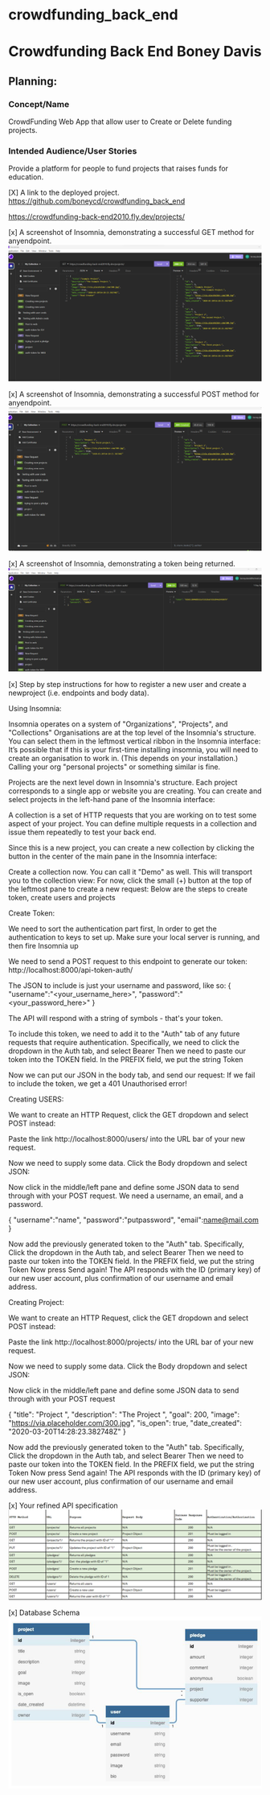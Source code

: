 # crowdfunding_back_end
# Crowdfunding Back End Boney Davis



## Planning:
### Concept/Name
CrowdFunding Web App that allow user to Create or Delete funding projects. 

### Intended Audience/User Stories
 Provide a platform for people to fund projects that raises funds for education.

 [X] A link to the deployed project.
 https://github.com/boneycd/crowdfunding_back_end


 https://crowdfunding-back-end2010.fly.dev/projects/



 [x] A screenshot of Insomnia, demonstrating a successful GET method for anyendpoint.
 ![Alt A screenshot of Insomnia, demonstrating a successful GET method]( screenshots/successfulGETMethod.png )

 [x] A screenshot of Insomnia, demonstrating a successful POST method for anyendpoint.
 ![Alt A screenshot of Insomnia, demonstrating a successful POST method]( screenshots/SuccessfulPOSTMethod.png )

 [x] A screenshot of Insomnia, demonstrating a token being returned.
 ![Alt A screenshot of Insomnia, demonstrating a token being returned]( screenshots/SuccessfulTOKEN.png )

 [x] Step by step instructions for how to register a new user and create a newproject (i.e. endpoints and body data).

 Using Insomnia:

Insomnia operates on a system of "Organizations", "Projects", and "Collections"
Organisations are at the top level of the Insomnia's structure. You can select them in the leftmost vertical ribbon in the Insomnia interface: It’s possible that if this is your first-time installing insomnia, you will need to create an organisation to work in. (This depends on your installation.) Calling your org "personal projects" or something similar is fine.

Projects are the next level down in Insomnia's structure. Each project corresponds to a single app or website you are creating. You can create and select projects in the left-hand pane of the Insomnia interface:

A collection is a set of HTTP requests that you are working on to test some aspect of your project. You can define multiple requests in a collection and issue them repeatedly to test your back end.

Since this is a new project, you can create a new collection by clicking the button in the center of the main pane in the Insomnia interface:

Create a collection now. You can call it "Demo" as well. This will transport you to the collection view:
For now, click the small (+) button at the top of the leftmost pane to create a new request:
Below are the steps to create token, create users and projects

Create Token:

We need to sort the authentication part first, In order to get the authentication to keys to set up. Make sure your local server is running, and then fire Insomnia up

We need to send a POST request to this endpoint to generate our token: http://localhost:8000/api-token-auth/

The JSON to include is just your username and password, like so:
{
"username":"<your_username_here>",
"password":"<your_password_here>"
}


The API will respond with a string of symbols - that's your token.

To include this token, we need to add it to the "Auth" tab of any future requests that require authentication. Specifically, we need to click the dropdown in the Auth tab, and select Bearer Then we need to paste our token into the TOKEN field. In the PREFIX field, we put the string Token

Now we can put our JSON in the body tab, and send our request:
If we fail to include the token, we get a 401 Unauthorised error!

Creating USERS:

We want to create an HTTP Request, click the GET dropdown and select POST instead:

Paste the link http://localhost:8000/users/ into the URL bar of your new request.

Now we need to supply some data. Click the Body dropdown and select JSON:

Now click in the middle/left pane and define some JSON data to send through with your POST request. We need a username, an email, and a password.


{
"username":"name",
"password":"putpassword",
"email":name@mail.com
}

Now  add the previously generated token to the "Auth" tab. Specifically, Click the dropdown in the Auth tab, and select Bearer Then we need to paste our token into the TOKEN field. In the PREFIX field, we put the string Token
Now press Send again! The API responds with the ID (primary key) of our new user account, plus confirmation of our username and email address.

Creating Project:

We want to create an HTTP Request, click the GET dropdown and select POST instead:

Paste the link http://localhost:8000/projects/ into the URL bar of your new request.

Now we need to supply some data. Click the Body dropdown and select JSON:

Now click in the middle/left pane and define some JSON data to send through with your POST request

{
    "title": "Project ",
    "description": "The Project ",
    "goal": 200,
    "image": "https://via.placeholder.com/300.jpg",
    "is_open": true,
    "date_created": "2020-03-20T14:28:23.382748Z"
}

Now  add the previously generated token to the "Auth" tab. Specifically, Click the dropdown in the Auth tab, and select Bearer Then we need to paste our token into the TOKEN field. In the PREFIX field, we put the string Token
Now press Send again! The API responds with the ID (primary key) of our new user account, plus confirmation of our username and email address.


 [x] Your refined API specification
 ![Alt A screenshot of Database Schema]( screenshots/APISpecification.png )
 

 [x] Database Schema
 ![Alt A screenshot of Database Schema]( screenshots/DBSchema.png )




